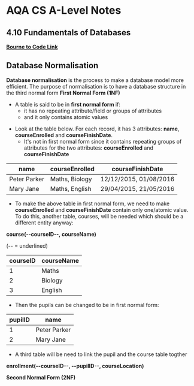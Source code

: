 # AQA CS A-Level Notes

## 4.10 Fundamentals of Databases

**[Bourne to Code Link](https://bournetocode.com/projects/AQA_A_Theory/pages/4-10.html)**

## Database Normalisation
**Database normalisation** is the process to make a database model more efficient. The purpose of normalisation is to have a database structure in the third normal form
**First Normal Form (1NF)**
+ A table is said to be in **first normal form** if:
  + it has no repeating attribute/field or groups of attributes
  + and it only contains atomic values
* Look at the table below. For each record, it has 3 attributes: **name**, **courseEnrolled** and **courseFinishDate**.
  + It's not in first normal form since it contains repeating groups of attributes for the two attributes: **courseEnrolled** and **courseFinishDate**
  
| name | courseEnrolled | courseFinishDate |
|--------|-------------|---------|
| Peter Parker | Maths, Biology | 12/12/2015, 01/08/2016 |
| Mary Jane | Maths, English | 29/04/2015, 21/05/2016 |

* To make the above table in first normal form, we need to make **courseEnrolled** and **courseFinishDate** contain only one/atomic value. To do this, another table, courses, will be needed which should be a different entity anyway:

**course(--courseID--, courseName)**

(-- = underlined)

| courseID | courseName |
|--------|-------------|
| 1 | Maths |
| 2 | Biology |
| 3 | English |

* Then the pupils can be changed to be in first normal form:

| pupilID | name |
|--------|-------------|
| 1 | Peter Parker |
| 2 | Mary Jane |

* A third table will be need to link the pupil and the course table togther

**enrollment(--courseID--, --pupilID--, courseLocation)**

**Second Normal Form (2NF)**
